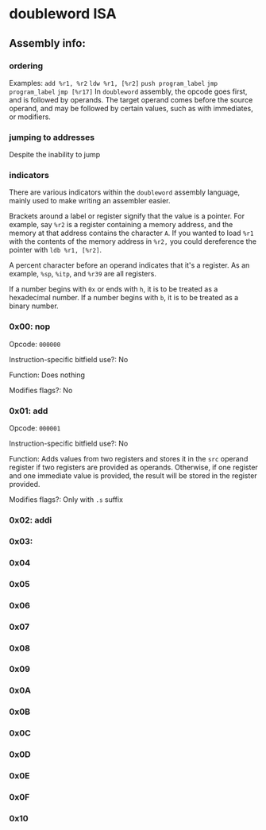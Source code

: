 # doubleword ISA

## Assembly info:
### ordering
Examples:
`add %r1, %r2`
`ldw %r1, [%r2]`
`push program_label`
`jmp program_label`
`jmp [%r17]`
In `doubleword` assembly, the opcode goes first, and is followed by operands. The target operand comes before the source operand, and may be followed by certain values, such as with immediates, or modifiers.
### jumping to addresses
Despite the inability to jump
### indicators
There are various indicators within the `doubleword` assembly language, mainly used to make writing an assembler easier.

Brackets around a label or register signify that the value is a pointer.
For example, say `%r2` is a register containing a memory address, and the memory at that address contains the character `A`. If you wanted to load `%r1` with the contents of the memory address in `%r2,` you could dereference the pointer with `ldb %r1, [%r2]`.

A percent character before an operand indicates that it's a register. As an example, `%sp`, `%itp`, and `%r39` are all registers.

If a number begins with `0x` or ends with `h`, it is to be treated as a hexadecimal number. If a number begins with `b`, it is to be treated as a binary number.

### 0x00: nop
Opcode: `000000`

Instruction-specific bitfield use?: No

Function: Does nothing

Modifies flags?: No
### 0x01: add
Opcode: `000001`

Instruction-specific bitfield use?: No

Function: Adds values from two registers and stores it in the `src` operand register if two registers are provided as operands. Otherwise, if one register and one immediate value is provided, the result will be stored in the register provided.

Modifies flags?: Only with `.s` suffix
### 0x02: addi

### 0x03:
### 0x04
### 0x05
### 0x06
### 0x07
### 0x08
### 0x09
### 0x0A
### 0x0B
### 0x0C
### 0x0D
### 0x0E
### 0x0F
### 0x10